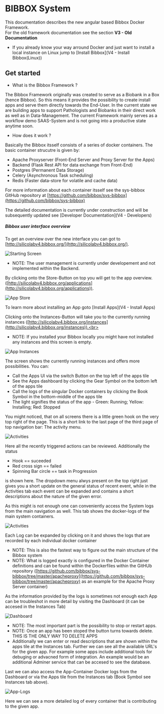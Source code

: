 # BIBBOX System

This documentation describes the new angular based Bibbox Docker Framework. <br>
For the old framework documentation see the section **V3 - Old Documentation**

* If you already know your way arround Docker and just want to install a local instance on Linux jump to [Install Bibbox](V4 - Install Bibbox(Linux))

## Get started

* What is the Bibbox Framework ?

The Bibbox Framework originally was created to serve as a Biobank in a Box (hence Bibbox). So this means it provides the possibility to create install apps and serve them directly towards the End-User. In the current state we are building apps to support Pathologists and Biobanks in their direct work as well as in Data-Management. The current Framework mainly serves as a workflow demo SAAS-System and is not going into a productive state anytime soon. 

* How does it work ?

Basically the Bibbox itsself consists of a series of docker containers. The basic container strucutre is given by:

* Apache Proxyserver (Front-End Server and Proxy Server for the Apps)
* Backend (Flask Rest API for data exchange from Front-End) 
* Postgres (Permanent Data Storage)
* Celery (Asynchronous Task scheduling)
* Redis (Faster data-store for volatile and cache data)

For more information about each container itsself see the sys-bibbox GitHub repository at [https://github.com/bibbox/sys-bibbox](https://github.com/bibbox/sys-bibbox)

The detailed documentation is currently under construction and will be subsequently updated see [Developer Documentation](V4 - Developers)


##### Bibbox user interface overview
To get an overview over the new interface you can got to [http://silicolabv4.bibbox.org/](http://silicolabv4.bibbox.org/).

![Starting Screen](images/v4/v4_interface_startscreen.png)

* NOTE: The user management is currently under developement and not implemented within the Backend.

By clicking onto the Store-Button on top you will get to the app overview. ([http://silicolabv4.bibbox.org/applications](http://silicolabv4.bibbox.org/applications)).

![App Store](images/v4/v4_interface_appstore.png)

To learn more about installing an App goto [Install Apps](V4 - Install Apps)

Clicking onto the Instances-Button will take you to the currently running instances ([http://silicolabv4.bibbox.org/instances](http://silicolabv4.bibbox.org/instances)).<br> 
* NOTE: If you installed your Bibbox locally you might have not installed any instances and this screen is empty.

![App Instances](images/v4/v4_interface_appinstances.png)

The screen shows the currently running instances and offers more possibilities. You can:
* Call the Apps UI via the switch Button on the top left of the apps tile
* See the Apps dashboard by clicking the Gear Symbol on the bottom left of the apps tile
* Call the logs of the singular Docker containers by clicking the Book Symbol in the bottom-middle of the apps tile
* The light signifies the status of the app - Green: Running; Yellow: Installing; Red: Stopped

You might noticed, that on all screens there is a little green hook on the very top right of the page. This is a short link to the last page of the third page of top navigation bar: The activity menu. 

![Activities](images/v4/v4_interface_activities.png)

Here all the recently triggered actions can be reviewed. Additionally the status

* Hook == suceeded
* Red cross sign == failed
* Spinning Bar circle == task in Progression

is shown here. The dropdown menu alwys present on the top right just gives you a short update on the general status of recent event, while in the Activities tab each event can be expanded and contains a short descriptions about the nature of the given error.

As this might is not enough one can conveniently access the System logs from the main navigation as well. This tab shows the docker-logs of the main system containers.

![Activities](images/v4/v4_interface_sys_logs.png)

Each Log can be expanded by clicking on it and shows the logs that are recorded by each individual docker container

* NOTE: This is also the fastest way to figure out the main structure of the Bibbox system
* NOTE: What is logged exactly is configured in the Docker Container definitions and can be found within the Dockerfiles within the GitHUb repository ([https://github.com/bibbox/sys-bibbox/tree/master/apacheproxy](https://github.com/bibbox/sys-bibbox/tree/master/apacheproxy) as an example for the Apache Proxy Server container)

As the information provided by the logs is sometimes not enough each App can be troubleshot in more detail by visiting the Dashboard (it can be accesed in the Instances Tab)

![Dashboard](images/v4/v4_interface_app_dashboard.png)

* NOTE: The most important part is the possibility to stop or restart apps.
* NOTE: Once an app has been stoped the button turns towards delete. THIS IS THE ONLY WAY TO DELETE APPS
* Additionally we can enter or read descriptions that are shown within the apps tile at the Instances tab. Further we can see all the available URL's for the given app. For example some apps include additional tools for debuging or advacned form of integration. An example would be an additional Adminer service that can be accesed to see the database.

Last we can also access the App-Container Docker logs from the Dashboard or via the Apps tile from the Instances tab (Book Symbol see Instances tab above). 

![App-Logs](images/v4/v4_interface_app_logs.png)

Here we can see a more detailed log of every container that is contributing to the given app. 





